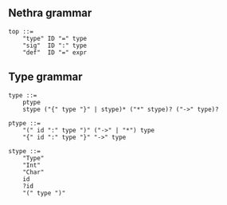 ## Nethra grammar

```
top ::= 
    "type" ID "=" type
    "sig"  ID ":" type
    "def"  ID "=" expr 
```

## Type grammar

```
type ::=
    ptype
    stype ("{" type "}" | stype)* ("*" stype)? ("->" type)?
```

```
ptype ::=
    "(" id ":" type ")" ("->" | "*") type    
    "{" id ":" type "}" "->" type    
```

```
stype ::=
    "Type"
    "Int"
    "Char"
    id
    ?id
    "(" type ")"
```


